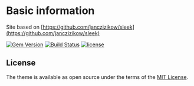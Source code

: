# Basic information

Site based on [https://github.com/janczizikow/sleek](https://github.com/janczizikow/sleek)

[![Gem Version](https://badge.fury.io/rb/jekyll-sleek.svg)](https://badge.fury.io/rb/jekyll-sleek) [![Build Status](https://travis-ci.org/janczizikow/sleek.svg?branch=master)](https://travis-ci.org/janczizikow/sleek) [![license](https://img.shields.io/github/license/mashape/apistatus.svg)](https://github.com/janczizikow/sleek)


## License

The theme is available as open source under the terms of the [MIT License](https://opensource.org/licenses/MIT).
